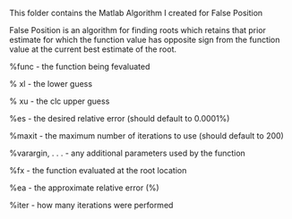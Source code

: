 This folder contains the Matlab Algorithm I created for False Position

False Position is an algorithm for finding roots which retains that prior estimate for which the function value has opposite sign from the function value at the current best estimate of the root.

%func - the function being fevaluated

% xl - the lower guess

% xu - the clc upper guess

%es - the desired relative error (should default to 0.0001%)

%maxit - the maximum number of iterations to use (should default to 200)

%varargin, . . . - any additional parameters used by the function

%fx - the function evaluated at the root location

%ea - the approximate relative error (%)

%iter - how many iterations were performed
